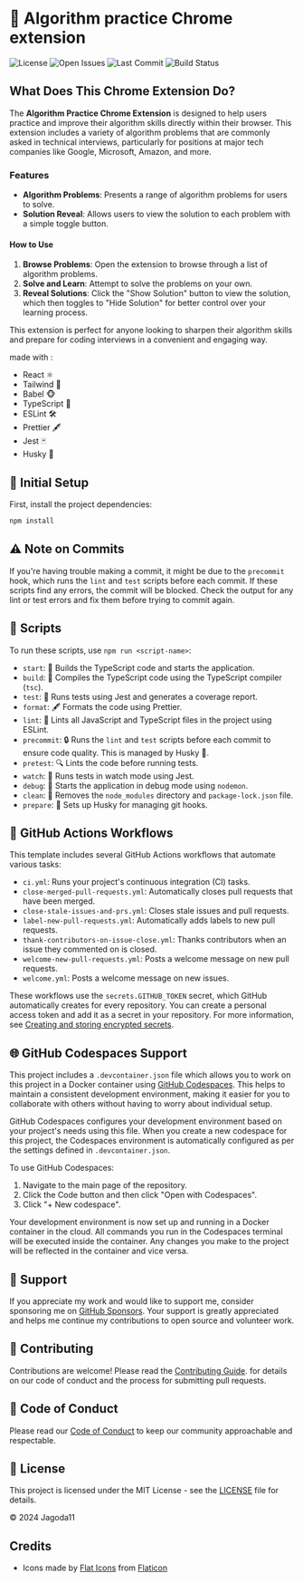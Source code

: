 # 🚀 Algorithm practice Chrome extension

![License](https://img.shields.io/github/license/Jagoda11/algorithm-practice-extension?style=flat-square&color=blue)
![Open Issues](https://img.shields.io/github/issues/Jagoda11/algorithm-practice-extension?style=flat-square&color=orange)
![Last Commit](https://img.shields.io/github/last-commit/Jagoda11/algorithm-practice-extension/main?style=flat-square&color=blue)
![Build Status](https://github.com/Jagoda11/algorithm-practice-extension/actions/workflows/ci.yml/badge.svg?branch=main)

## What Does This Chrome Extension Do?

The **Algorithm Practice Chrome Extension** is designed to help users practice and improve their algorithm skills directly within their browser. This extension includes a variety of algorithm problems that are commonly asked in technical interviews, particularly for positions at major tech companies like Google, Microsoft, Amazon, and more.

### Features

- **Algorithm Problems**: Presents a range of algorithm problems for users to solve.
- **Solution Reveal**: Allows users to view the solution to each problem with a simple toggle button.

#### How to Use

1. **Browse Problems**: Open the extension to browse through a list of algorithm problems.
2. **Solve and Learn**: Attempt to solve the problems on your own.
3. **Reveal Solutions**: Click the "Show Solution" button to view the solution, which then toggles to "Hide Solution" for better control over your learning process.

This extension is perfect for anyone looking to sharpen their algorithm skills and prepare for coding interviews in a convenient and engaging way.

made with :

- React ⚛️
- Tailwind 🎨
- Babel 🐵
- TypeScript 🔵
- ESLint 🛠️
- Prettier 🖋️
- Jest 🃏
- Husky 🐶

## 🚀 Initial Setup

First, install the project dependencies:

```bash
npm install
```

## ⚠️ Note on Commits

If you're having trouble making a commit, it might be due to the `precommit` hook, which runs the `lint` and `test` scripts before each commit. If these scripts find any errors, the commit will be blocked. Check the output for any lint or test errors and fix them before trying to commit again.

## 📜 Scripts

To run these scripts, use `npm run <script-name>`:

- `start`: 🚀 Builds the TypeScript code and starts the application.
- `build`: 🔨 Compiles the TypeScript code using the TypeScript compiler (`tsc`).
- `test`: 🧪 Runs tests using Jest and generates a coverage report.
- `format`: 🖋️ Formats the code using Prettier.
- `lint`: 🧹 Lints all JavaScript and TypeScript files in the project using ESLint.
- `precommit`: 🔒 Runs the `lint` and `test` scripts before each commit to ensure code quality. This is managed by Husky 🐶.
- `pretest`: 🔍 Lints the code before running tests.
- `watch`: 👀 Runs tests in watch mode using Jest.
- `debug`: 🐞 Starts the application in debug mode using `nodemon`.
- `clean`: 🧽 Removes the `node_modules` directory and `package-lock.json` file.
- `prepare`: 🐾 Sets up Husky for managing git hooks.

## 🤖 GitHub Actions Workflows

This template includes several GitHub Actions workflows that automate various tasks:

- `ci.yml`: Runs your project's continuous integration (CI) tasks.
- `close-merged-pull-requests.yml`: Automatically closes pull requests that have been merged.
- `close-stale-issues-and-prs.yml`: Closes stale issues and pull requests.
- `label-new-pull-requests.yml`: Automatically adds labels to new pull requests.
- `thank-contributors-on-issue-close.yml`: Thanks contributors when an issue they commented on is closed.
- `welcome-new-pull-requests.yml`: Posts a welcome message on new pull requests.
- `welcome.yml`: Posts a welcome message on new issues.

These workflows use the `secrets.GITHUB_TOKEN` secret, which GitHub automatically creates for every repository. You can create a personal access token and add it as a secret in your repository. For more information, see [Creating and storing encrypted secrets](https://docs.github.com/en/actions/reference/encrypted-secrets).

## 🌐 GitHub Codespaces Support

This project includes a `.devcontainer.json` file which allows you to work on this project in a Docker container using [GitHub Codespaces](https://github.com/features/codespaces). This helps to maintain a consistent development environment, making it easier for you to collaborate with others without having to worry about individual setup.

GitHub Codespaces configures your development environment based on your project's needs using this file. When you create a new codespace for this project, the Codespaces environment is automatically configured as per the settings defined in `.devcontainer.json`.

To use GitHub Codespaces:

1. Navigate to the main page of the repository.
2. Click the Code button and then click "Open with Codespaces".
3. Click "+ New codespace".

Your development environment is now set up and running in a Docker container in the cloud. All commands you run in the Codespaces terminal will be executed inside the container. Any changes you make to the project will be reflected in the container and vice versa.

## 💖 Support

If you appreciate my work and would like to support me, consider sponsoring me on [GitHub Sponsors](https://github.com/sponsors/Jagoda11). Your support is greatly appreciated and helps me continue my contributions to open source and volunteer work.

## 🤝 Contributing

Contributions are welcome! Please read the [Contributing Guide](CONTRIBUTING.md).
for details on our code of conduct and the process for submitting pull requests.

## 📜 Code of Conduct

Please read our [Code of Conduct](CODE_OF_CONDUCT.md) to keep our community approachable and respectable.

## 📝 License

This project is licensed under the MIT License - see the [LICENSE](LICENSE.md) file for details.

© 2024 Jagoda11

## Credits

- Icons made by [Flat Icons](https://www.flaticon.com/free-icons/algorithm) from [Flaticon](https://www.flaticon.com)
